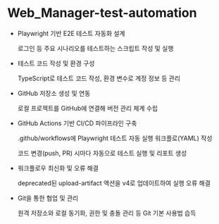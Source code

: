 # Web_Manager-test-automation

* Playwright 기반 E2E 테스트 자동화 설계

  로그인 등 주요 시나리오를 테스트하는 스크립트 작성 및 실행
  

* 테스트 코드 작성 및 환경 구성

  TypeScript로 테스트 코드 작성, 환경 변수로 계정 정보 등 관리


* GitHub 저장소 생성 및 연동

  로컬 프로젝트를 GitHub에 연결해 버전 관리 체계 수립


* GitHub Actions 기반 CI/CD 파이프라인 구축

  .github/workflows에 Playwright 테스트 자동 실행 워크플로(YAML) 작성

  코드 변경(push, PR) 시마다 자동으로 테스트 실행 및 리포트 생성


* 워크플로우 최신화 및 오류 해결

  deprecated된 upload-artifact 액션을 v4로 업데이트하여 실행 오류 해결


* Git을 통한 협업 및 관리

  원격 저장소와 로컬 동기화, 권한 및 충돌 관리 등 Git 기본 사용법 습득
